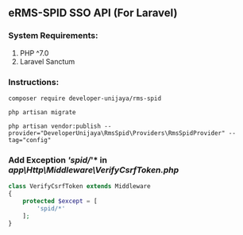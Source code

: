 ## eRMS-SPID SSO API (For Laravel)

### System Requirements:
<ol>
    <li> PHP ^7.0 </li>
    <li> Laravel Sanctum </li>
</ol>


### Instructions:

```
composer require developer-unijaya/rms-spid
``` 

```
php artisan migrate
``` 

```
php artisan vendor:publish --provider="DeveloperUnijaya\RmsSpid\Providers\RmsSpidProvider" --tag="config"
``` 

### Add Exception *'spid/*'* in *app\Http\Middleware\VerifyCsrfToken.php*
```php
class VerifyCsrfToken extends Middleware
{
    protected $except = [
        'spid/*'
    ];
}
```
